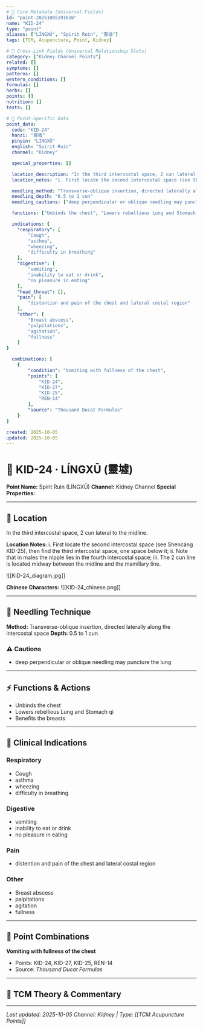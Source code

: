```yaml
---
# 🔹 Core Metadata (Universal Fields)
id: "point-20251005191616"
name: "KID-24"
type: "point"
aliases: ["LÍNGXŪ", "Spirit Ruin", "靈墟"]
tags: [TCM, Acupuncture, Point, Kidney]

# 🔹 Cross-Link Fields (Universal Relationship Slots)
category: ["Kidney Channel Points"]
related: []
symptoms: []
patterns: []
western_conditions: []
formulas: []
herbs: []
points: []
nutrition: []
tests: []

# 🔹 Point-Specific Data
point_data:
  code: "KID-24"
  hanzi: "靈墟"
  pinyin: "LÍNGXŪ"
  english: "Spirit Ruin"
  channel: "Kidney"

  special_properties: []

  location_description: "In the third intercostal space, 2 cun lateral to the midline."
  location_notes: "i. First locate the second intercostal space (see Shéncáng KID-25), then find the third intercostal space, one space below it; ii. Note that in males the nipple lies in the fourth intercostal space; iii. The 2 cun line is located midway between the midline and the mamillary line."

  needling_method: "Transverse-oblique insertion, directed laterally along the intercostal space"
  needling_depth: "0.5 to 1 cun"
  needling_cautions: ["deep perpendicular or oblique needling may puncture the lung"]

  functions: ["Unbinds the chest", "Lowers rebellious Lung and Stomach qi", "Benefits the breasts"]

  indications: {
    "respiratory": [
        "Cough",
        "asthma",
        "wheezing",
        "difficulty in breathing"
    ],
    "digestive": [
        "vomiting",
        "inability to eat or drink",
        "no pleasure in eating"
    ],
    "head_throat": [],
    "pain": [
        "distention and pain of the chest and lateral costal region"
    ],
    "other": [
        "Breast abscess",
        "palpitations",
        "agitation",
        "fullness"
    ]
}

  combinations: [
    {
        "condition": "Vomiting with fullness of the chest",
        "points": [
            "KID-24",
            "KID-27",
            "KID-25",
            "REN-14"
        ],
        "source": "Thousand Ducat Formulas"
    }
]

created: 2025-10-05
updated: 2025-10-05
---
```


# 📍 KID-24 · LÍNGXŪ (靈墟)

**Point Name:** Spirit Ruin (LÍNGXŪ)
**Channel:** Kidney Channel
**Special Properties:** 

---

## 📍 Location

In the third intercostal space, 2 cun lateral to the midline.

**Location Notes:**
i. First locate the second intercostal space (see Shéncáng KID-25), then find the third intercostal space, one space below it; ii. Note that in males the nipple lies in the fourth intercostal space; iii. The 2 cun line is located midway between the midline and the mamillary line.

![[KID-24_diagram.jpg]]

**Chinese Characters:** ![[KID-24_chinese.png]]

---

## 🔧 Needling Technique

**Method:** Transverse-oblique insertion, directed laterally along the intercostal space
**Depth:** 0.5 to 1 cun

### ⚠️ Cautions
- deep perpendicular or oblique needling may puncture the lung

---

## ⚡ Functions & Actions
- Unbinds the chest
- Lowers rebellious Lung and Stomach qi
- Benefits the breasts

---

## 🎯 Clinical Indications

### Respiratory
- Cough
- asthma
- wheezing
- difficulty in breathing

### Digestive
- vomiting
- inability to eat or drink
- no pleasure in eating

### Pain
- distention and pain of the chest and lateral costal region

### Other
- Breast abscess
- palpitations
- agitation
- fullness

---

## 🔗 Point Combinations

**Vomiting with fullness of the chest**
- Points: KID-24, KID-27, KID-25, REN-14
- Source: *Thousand Ducat Formulas*

---

## 🧬 TCM Theory & Commentary



---

*Last updated: 2025-10-05*
*Channel: Kidney | Type: [[TCM Acupuncture Points]]*
